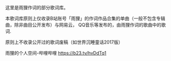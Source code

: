 这里是雨狸作词的部分歌词库。

本歌词库原则上仅收录B站账号「雨狸」的作词作品合集的单曲（一般不包含专辑曲，除非曲目公开发布）与网易云， QQ音乐等发布的，由雨狸作词的歌曲中的歌词.

原则上不收录公开过的歌词废稿（如世界沉睡童话2017版）

雨狸的个人空间-哔哩哔哩 https://b23.tv/hvDdTq1
